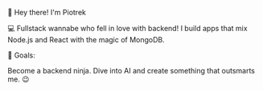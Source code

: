 👋 Hey there! I'm Piotrek

💻 Fullstack wannabe who fell in love with backend! I build apps that mix Node.js and React with the magic of MongoDB.

🎯 Goals:

Become a backend ninja.
Dive into AI and create something that outsmarts me. 😉
